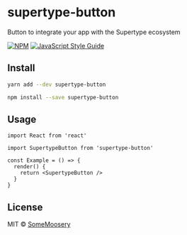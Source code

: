 # supertype-button

Button to integrate your app with the Supertype ecosystem

[![NPM](https://img.shields.io/npm/v/supertype-button.svg)](https://www.npmjs.com/package/supertype-button) [![JavaScript Style Guide](https://img.shields.io/badge/code_style-standard-brightgreen.svg)](https://standardjs.com)

## Install

```bash
yarn add --dev supertype-button
```

```bash
npm install --save supertype-button
```

## Usage

```tsx
import React from 'react'

import SupertypeButton from 'supertype-button'

const Example = () => {
  render() {
    return <SupertypeButton />
  }
}
```

## License

MIT © [SomeMoosery](https://github.com/SomeMoosery)
